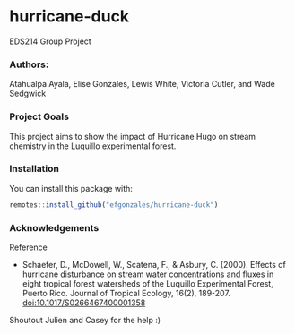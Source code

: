 # hurricane-duck

EDS214 Group Project

### Authors:

Atahualpa Ayala, Elise Gonzales, Lewis White, Victoria Cutler, and Wade Sedgwick

### Project Goals

This project aims to show the impact of Hurricane Hugo on stream chemistry in the Luquillo experimental forest.

### Installation

You can install this package with:

``` r
remotes::install_github("efgonzales/hurricane-duck")
```

### Acknowledgements

Reference

-   Schaefer, D., McDowell, W., Scatena, F., & Asbury, C. (2000). Effects of hurricane disturbance on stream water concentrations and fluxes in eight tropical forest watersheds of the Luquillo Experimental Forest, Puerto Rico. Journal of Tropical Ecology, 16(2), 189-207. <doi:10.1017/S0266467400001358>

Shoutout Julien and Casey for the help :)
